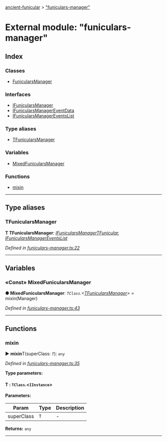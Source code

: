 [ancient-funicular](../README.md) > ["funiculars-manager"](../modules/_funiculars_manager_.md)



# External module: "funiculars-manager"

## Index

### Classes

* [FunicularsManager](../classes/_funiculars_manager_.funicularsmanager.md)


### Interfaces

* [IFunicularsManager](../interfaces/_funiculars_manager_.ifunicularsmanager.md)
* [IFunicularsManagerEventData](../interfaces/_funiculars_manager_.ifunicularsmanagereventdata.md)
* [IFunicularsManagerEventsList](../interfaces/_funiculars_manager_.ifunicularsmanagereventslist.md)


### Type aliases

* [TFunicularsManager](_funiculars_manager_.md#tfunicularsmanager)


### Variables

* [MixedFunicularsManager](_funiculars_manager_.md#mixedfunicularsmanager)


### Functions

* [mixin](_funiculars_manager_.md#mixin)



---
## Type aliases
<a id="tfunicularsmanager"></a>

###  TFunicularsManager

**Τ TFunicularsManager**:  *[IFunicularsManager](../interfaces/_funiculars_manager_.ifunicularsmanager.md)[TFunicular](_funicular_.md#tfunicular), [IFunicularsManagerEventsList](../interfaces/_funiculars_manager_.ifunicularsmanagereventslist.md)* 

*Defined in [funiculars-manager.ts:22](https://github.com/AncientSouls/Funicular/blob/9099b0f/src/lib/funiculars-manager.ts#L22)*





___


## Variables
<a id="mixedfunicularsmanager"></a>

### «Const» MixedFunicularsManager

**●  MixedFunicularsManager**:  *`TClass`.<[TFunicularsManager](_funiculars_manager_.md#tfunicularsmanager)>*  =  mixin(Manager)

*Defined in [funiculars-manager.ts:43](https://github.com/AncientSouls/Funicular/blob/9099b0f/src/lib/funiculars-manager.ts#L43)*





___


## Functions
<a id="mixin"></a>

###  mixin

► **mixin**T(superClass: *`T`*): `any`



*Defined in [funiculars-manager.ts:35](https://github.com/AncientSouls/Funicular/blob/9099b0f/src/lib/funiculars-manager.ts#L35)*



**Type parameters:**

#### T :  `TClass`.<`IInstance`>
**Parameters:**

| Param | Type | Description |
| ------ | ------ | ------ |
| superClass | `T`   |  - |





**Returns:** `any`





___


